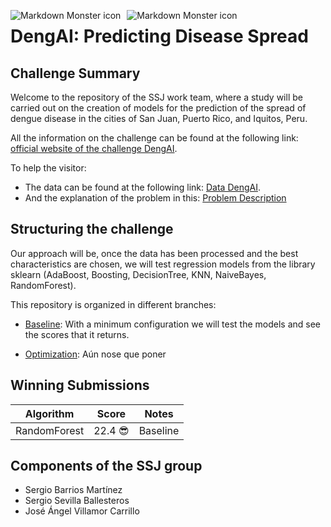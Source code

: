   <img src="https://drivendata-prod-public.s3.amazonaws.com/images/drivendata-logo.svg"
     alt="Markdown Monster icon"
     style="float: left; margin-right: 10px;" />
     
  <img src="https://s3.amazonaws.com:443/drivendata/comp_images/flickr-mosq.jpg"
     alt="Markdown Monster icon"
     style="float: left; margin-right: 10px;" />


# DengAI: Predicting Disease Spread
## Challenge Summary
Welcome to the repository of the SSJ work team, where a study will be carried out on the creation of models for the prediction of the spread of dengue disease in the cities of San Juan, Puerto Rico, and Iquitos, Peru. 

All the information on the challenge can be found at the following link: [official website of the challenge DengAI](https://www.drivendata.org/competitions/44/dengai-predicting-disease-spread/ "official website").

To help the visitor:
  - The data can be found at the following link:  [Data DengAI](https://www.drivendata.org/competitions/44/dengai-predicting-disease-spread/ "challenge data").
  - And the explanation of the problem in this: [Problem Description](https://www.drivendata.org/competitions/44/dengai-predicting-disease-spread/page/82/ "description of the problem")


## Structuring the challenge
Our approach will be, once the data has been processed and the best characteristics are chosen, we will test regression models from the library sklearn (AdaBoost, Boosting, DecisionTree, KNN, NaiveBayes, RandomForest).

This repository is organized in different branches:

- [Baseline](https://github.com/sergiosb99/SSJ_SupervisedLearning/tree/Baseline "click to go baseline"): With a minimum configuration we will test the models and see the scores that it returns.

- [Optimization](https://github.com/sergiosb99/SSJ_SupervisedLearning/tree/Optimization "click to go optimization"): Aún nose que poner


## Winning Submissions

Algorithm | Score | Notes
--- | --- | --- 
 RandomForest | 22.4 😎 |  Baseline

## Components of the SSJ group
- Sergio Barrios Martínez
- Sergio Sevilla Ballesteros
- José Ángel Villamor Carrillo
